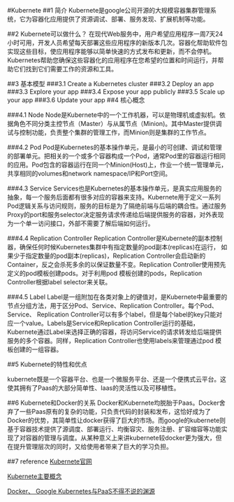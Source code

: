 #Kubernete
##1 简介
 Kubernete是google公司开源的大规模容器集群管理系统，它为容器化应用提供了资源调试、部署、服务发现、扩展机制等功能。
 
##2 Kubernete可以做什么？
在现代Web服务中，用户希望应用程序一周7天24小时可用，开发人员希望每天部署这些应用程序的新版本几次。容器化帮助软件包实现这些目标，使应用程序能够以简单快速的方式发布和更新，而不会停机。Kubernetes帮助您确保这些容器化的应用程序在您希望的位置和时间运行，并帮助它们找到它们需要工作的资源和工具。

##3 基本模型
###3.1 Create a Kubernetes cluster
###3.2 Deploy an app
###3.3 Explore your app
###3.4 Expose your app publicly
###3.5 Scale up your app
###3.6 Update your app
##4 核心概念 

###4.1 Node
Node是Kubernete中的一个工作机器，可以是物理机或虚拟机。依据角色不同分类主控节点（Master）与从属节点（Minion)。其中Master提供调试与控制功能，负责整个集群的管理工作，而Minion则是集群的工作节点。

###4.2 Pod
Pod是Kubernetes的基本操作单元，是最小的可创建、调试和管理的部署单元。把相关的一个或多个容器构成一个Pod，通常Pod里的容器运行相同的应用。Pod包含的容器运行在同一个Minion(Host)上，作业一个统一管理单元，共享相同的volumes和network namespace/IP和Port空间。     

###4.3 Service
Services也是Kubernetes的基本操作单元，是真实应用服务的抽象，每一个服务后面都有很多对应的容器来支持。Kubernete用于定义一系列Pod逻辑关系与访问规则，服务的目标是为了隔绝前端与后端的耦合性。通过服务Proxy的port和服务selector决定服务请求传递给后端提供服务的容器，对外表现为一个单一访问接口，外部不需要了解后端如何运行。

###4.4 Replication Controller
Replication Controller是Kubernete的副本控制器，确保任何时候Kubernetes集群中有指定数量的pod副本(replicas)在运行， 如果少于指定数量的pod副本(replicas)，Replication Controller会启动新的Container，反之会杀死多余的以保证数量不变。Replication Controller使用预先定义的pod模板创建pods。对于利用pod 模板创建的pods，Replication Controller根据label selector来关联。

###4.5 Label
Label是一组附加在各类对象上的键值对，是Kubernete中最重要的节点分组方法，用于区分Pod、Service、Replication Controller。每个Pod、Service、 Replication Controller可以有多个label，但是每个label的key只能对应一个value。Labels是Service和Replication Controller运行的基础，Kubernete通过Label来选择正确的容器，将访问Service的请求转发给后端提供服务的多个容器。同样，Replication Controller也使用labels来管理通过pod 模板创建的一组容器。

##5 Kubernete的特性和优点

kubernete既是一个容器平台、也是一个微服务平台、还是一个便携式云平台。这使其拥有了Paas的大部分简单性、Iaas的灵活性以及可移植性。

##6 Kubernete和Docker的关系
Docker和Kubernete均脱胎于Paas。Docker舍弃了一些Paas原有的复杂的功能，只负责代码的封装和发布，这恰好成为了Docker的优势，其简单性让docker获得了巨大的市场。而google的kubernete则基于容器技术提供了源调度、部署运行、均衡容灾、服务注册、扩容缩容等功能实现了对容器的管理与调度。从某种意义上来讲kubernete较docker更为强大，但在提升管理层次的同时，又给使用者带来了巨大的学习负担。

##7 reference
[Kubernete官网](https://kubernetes.io/)

[Kubernete主要概念](http://f.dataguru.cn/thread-716080-1-1.html)

[Docker、 Google Kubernetes与PaaS不得不说的渊源](https://www.sdnlab.com/13380.html)
 